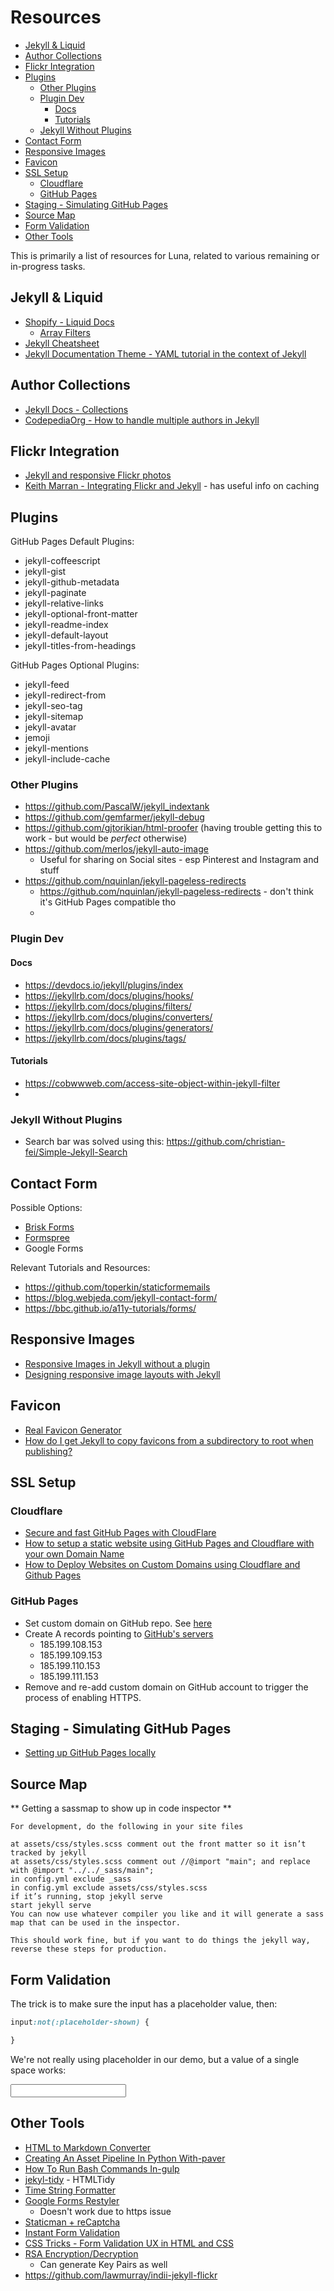 # Resources

<!-- MarkdownTOC -->

* [Jekyll & Liquid](#jekyll--liquid)
* [Author Collections](#author-collections)
* [Flickr Integration](#flickr-integration)
* [Plugins](#plugins)
  * [Other Plugins](#other-plugins)
  * [Plugin Dev](#plugin-dev)
    * [Docs](#docs)
    * [Tutorials](#tutorials)
  * [Jekyll Without Plugins](#jekyll-without-plugins)
* [Contact Form](#contact-form)
* [Responsive Images](#responsive-images)
* [Favicon](#favicon)
* [SSL Setup](#ssl-setup)
  * [Cloudflare](#cloudflare)
  * [GitHub Pages](#github-pages)
* [Staging - Simulating GitHub Pages](#staging---simulating-github-pages)
* [Source Map](#source-map)
* [Form Validation](#form-validation)
* [Other Tools](#other-tools)

<!-- /MarkdownTOC -->


This is primarily a list of resources for Luna, related to various remaining or in-progress tasks.

<a id="jekyll--liquid"></a>
## Jekyll & Liquid

* [Shopify - Liquid Docs](https://shopify.github.io/liquid/filters/date/)
  * [Array Filters](https://help.shopify.com/en/themes/liquid/filters/array-filters)
* [Jekyll Cheatsheet](https://learn.cloudcannon.com/jekyll-cheat-sheet/)
* [Jekyll Documentation Theme - YAML tutorial in the context of Jekyll](https://idratherbewriting.com/documentation-theme-jekyll/mydoc_yaml_tutorial)

<a id="author-collections"></a>
## Author Collections

* [Jekyll Docs - Collections](https://jekyllrb.com/docs/step-by-step/09-collections/)
* [CodepediaOrg - How to handle multiple authors in Jekyll](https://www.codepedia.org/ama/how-to-handle-multiple-authors-in-jekyll/)

<a id="flickr-integration"></a>
## Flickr Integration

* [Jekyll and responsive Flickr photos](https://heipei.io/2016/05/28/jekyll-and-responsive-flickr-photos/)
* [Keith Marran - Integrating Flickr and Jekyll](http://www.marran.com/tech/integrating-flickr-and-jekyll) - has useful info on caching

<a id="plugins"></a>
## Plugins

GitHub Pages Default Plugins:

* jekyll-coffeescript
* jekyll-gist
* jekyll-github-metadata
* jekyll-paginate
* jekyll-relative-links
* jekyll-optional-front-matter
* jekyll-readme-index
* jekyll-default-layout
* jekyll-titles-from-headings

GitHub Pages Optional Plugins:

* jekyll-feed
* jekyll-redirect-from
* jekyll-seo-tag
* jekyll-sitemap
* jekyll-avatar
* jemoji
* jekyll-mentions
* jekyll-include-cache

<a id="other-plugins"></a>
### Other Plugins

* https://github.com/PascalW/jekyll_indextank
* https://github.com/gemfarmer/jekyll-debug
* https://github.com/gjtorikian/html-proofer (having trouble getting this to work - but would be *perfect* otherwise)
* https://github.com/merlos/jekyll-auto-image
  * Useful for sharing on Social sites - esp Pinterest and Instagram and stuff
* https://github.com/nquinlan/jekyll-pageless-redirects
  * https://github.com/nquinlan/jekyll-pageless-redirects - don't think it's GitHub Pages compatible tho
  *

<a id="plugin-dev"></a>
### Plugin Dev

<a id="docs"></a>
#### Docs

* https://devdocs.io/jekyll/plugins/index
* https://jekyllrb.com/docs/plugins/hooks/
* https://jekyllrb.com/docs/plugins/filters/
* https://jekyllrb.com/docs/plugins/converters/
* https://jekyllrb.com/docs/plugins/generators/
* https://jekyllrb.com/docs/plugins/tags/

<a id="tutorials"></a>
#### Tutorials

* https://cobwwweb.com/access-site-object-within-jekyll-filter
*

<a id="jekyll-without-plugins"></a>
### Jekyll Without Plugins

* Search bar was solved using this: https://github.com/christian-fei/Simple-Jekyll-Search

<a id="contact-form"></a>
## Contact Form

Possible Options:

* [Brisk Forms](https://www.briskforms.com/)
* [Formspree](https://formspree.io/)
* Google Forms

Relevant Tutorials and Resources:

* https://github.com/toperkin/staticformemails
* https://blog.webjeda.com/jekyll-contact-form/
* https://bbc.github.io/a11y-tutorials/forms/

<a id="responsive-images"></a>
## Responsive Images

* [Responsive Images in Jekyll without a plugin](https://benseymour.com/2017/03/02/Responsive-Images-in-Jekyll-without-a-plugin)
* [Designing responsive image layouts with Jekyll](https://www.lizheidner.com/front-end/responsive-images/)

<a id="favicon"></a>
## Favicon

* [Real Favicon Generator](https://realfavicongenerator.net/)
* [How do I get Jekyll to copy favicons from a subdirectory to root when publishing?](https://stackoverflow.com/questions/52223620/how-do-i-get-jekyll-to-copy-favicons-from-a-subdirectory-to-root-when-publishing)

<a id="ssl-setup"></a>
## SSL Setup

<a id="cloudflare"></a>
### Cloudflare

* [Secure and fast GitHub Pages with CloudFlare](https://blog.cloudflare.com/secure-and-fast-github-pages-with-cloudflare/)
* [How to setup a static website using GitHub Pages and Cloudflare with your own Domain Name](https://www.codementor.io/landonpatmore/how-to-setup-a-static-website-using-github-pages-and-cloudflare-with-your-own-domain-name-jb99nbuoe)
* [How to Deploy Websites on Custom Domains using Cloudflare and Github Pages](https://medium.com/crowdbotics/annie-azana-how-to-deploy-websites-using-cloudflare-and-github-pages-c415c55fea36)

<a id="github-pages"></a>
### GitHub Pages

* Set custom domain on GitHub repo. See [here](https://help.github.com/en/articles/adding-or-removing-a-custom-domain-for-your-github-pages-site)
* Create A records pointing to [GitHub's servers](https://help.github.com/en/articles/setting-up-an-apex-domain#configuring-a-records-with-your-dns-provider)
  * 185.199.108.153
  * 185.199.109.153
  * 185.199.110.153
  * 185.199.111.153
* Remove and re-add custom domain on GitHub account to trigger the process of enabling HTTPS.

<a id="staging---simulating-github-pages"></a>
## Staging - Simulating GitHub Pages

* [Setting up GitHub Pages locally](https://help.github.com/en/articles/setting-up-your-github-pages-site-locally-with-jekyll#keeping-your-site-up-to-date-with-the-github-pages-gem)

<a id="source-map"></a>
## Source Map

** Getting a sassmap to show up in code inspector **

```
For development, do the following in your site files

at assets/css/styles.scss comment out the front matter so it isn’t tracked by jekyll
at assets/css/styles.scss comment out //@import "main"; and replace with @import "../../_sass/main";
in config.yml exclude _sass
in config.yml exclude assets/css/styles.scss
if it’s running, stop jekyll serve
start jekyll serve
You can now use whatever compiler you like and it will generate a sass map that can be used in the inspector.

This should work fine, but if you want to do things the jekyll way, reverse these steps for production.
```

<a id="form-validation"></a>
## Form Validation

The trick is to make sure the input has a placeholder value, then:

```scss
input:not(:placeholder-shown) {

}
```

We're not really using placeholder in our demo, but a value of a single space works:

<input placeholder=" ">

<a id="other-tools"></a>
## Other Tools

* [HTML to Markdown Converter](https://www.browserling.com/tools/html-to-markdown)
* [Creating An Asset Pipeline In Python With-paver](https://www.codementor.io/jstacoder/creating-an-asset-pipeline-in-python-with-paver-du107wjs3)
* [How To Run Bash Commands In-gulp](https://stackoverflow.com/questions/21128812/how-to-run-bash-commands-in-gulp)
* [jekyl-tidy](https://github.com/apsislabs/jekyll-tidy) - HTMLTidy
* [Time String Formatter](http://strftime.net/)
* [Google Forms Restyler](http://googleformrestyler.apixml.net/)
  * Doesn't work due to https issue
* [Staticman + reCaptcha](https://raw.githubusercontent.com/eduardoboucas/staticman-recaptcha/)
* [Instant Form Validation](https://www.sitepoint.com/instant-validation/)
* [CSS Tricks - Form Validation UX in HTML and CSS](https://css-tricks.com/form-validation-ux-html-css/)
* [RSA Encryption/Decryption](https://www.devglan.com/online-tools/rsa-encryption-decryption)
  * Can generate Key Pairs as well
* https://github.com/lawmurray/indii-jekyll-flickr
